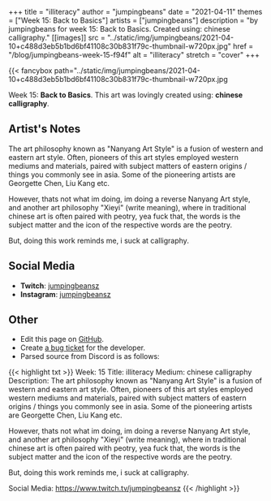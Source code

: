 +++
title =       "illiteracy"
author =      "jumpingbeans"
date =        "2021-04-11"
themes =      ["Week 15: Back to Basics"]
artists =     ["jumpingbeans"]
description = "by jumpingbeans for week 15: Back to Basics. Created using: chinese calligraphy."
[[images]]
              src = "../static/img/jumpingbeans/2021-04-10+c488d3eb5b1bd6bf41108c30b831f79c-thumbnail-w720px.jpg"
              href = "/blog/jumpingbeans-week-15-f94f"
              alt = "illiteracy"
              stretch = "cover"
+++


{{< fancybox path="../static/img/jumpingbeans/2021-04-10+c488d3eb5b1bd6bf41108c30b831f79c-thumbnail-w720px.jpg

Week 15: **Back to Basics**. This art was lovingly created using: **chinese calligraphy**.

## Artist's Notes

The art philosophy known as "Nanyang Art Style" is a fusion of western and eastern art style. Often, pioneers of this art styles employed western mediums and materials, paired with subject matters of eastern origins / things you commonly see in asia. Some of the pioneering artists are Georgette Chen, Liu Kang etc. 

However, thats not what im doing, im doing a reverse Nanyang Art style, and another art philosophy "Xieyi" (write meaning), where in traditional chinese art is often paired with peotry, yea fuck that, the words is the subject matter and the icon of the respective words are the peotry. 

But, doing this work reminds me, i suck at calligraphy.

## Social Media

- **Twitch**: <a href='https://twitch.tv/jumpingbeansz' target='_blank'>jumpingbeansz</a>
- **Instagram**: <a href='https://instagram.com/jumpingbeansz' target='_blank'>jumpingbeansz</a>

## Other

- Edit this page on [GitHub](https://github.com/teaminkling/web-refresh/edit/main/content/blog/jumpingbeans-week-15-f94f.md).
- Create [a bug ticket](https://github.com/teaminkling/web-refresh/issues/new?assignees=&labels=bug&template=problem-report.md&title=) for the developer.
- Parsed source from Discord is as follows:

{{< highlight txt >}}
Week: 15
Title:  illiteracy
Medium:  chinese calligraphy 
Description: The art philosophy known as "Nanyang Art Style" is a fusion of western and eastern art style. Often, pioneers of this art styles employed western mediums and materials, paired with subject matters of eastern origins / things you commonly see in asia. Some of the pioneering artists are Georgette Chen, Liu Kang etc. 

However, thats not what im doing, im doing a reverse Nanyang Art style, and another art philosophy "Xieyi" (write meaning), where in traditional chinese art is often paired with peotry, yea fuck that, the words is the subject matter and the icon of the respective words are the peotry. 

But, doing this work reminds me, i suck at calligraphy. 

Social Media: https://www.twitch.tv/jumpingbeansz
{{< /highlight >}}